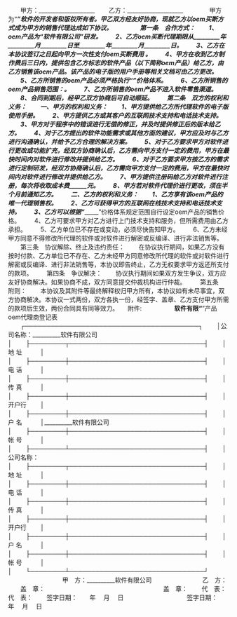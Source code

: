 
 



　　甲方：____________________
　　乙方：____________________　　
　　甲方为“__________”软件的开发者和版权所有者。甲乙双方经友好协商，现就乙方以oem买断方式成为甲方的销售代理达成如下协议。
　　
　　第一条　合作方式：
　　1、oem产品为“__________软件有限公司”研发。
　　2、乙方oem买断代理期限从_________年_________月_________日至_________年_________月_________日。
　　3、乙方在本协议签订之日起向甲方一次性支付oem买断费用 _______________________________。
　　4、甲方在收到乙方制作费后三日内，提供包含乙方标志的软件产品（以下简称oem产品）给乙方，由乙方销售该oem产品。该产品的电子版的用户手册等相关文档可由乙方更改。
　　5、乙方所销售的oem产品必须严格执行“__________”价格体系。
　　6、乙方所销售的oem产品销售范围：____________________________________。
　　7、乙方所销售的oem产品不进入软件零售渠道。
　　8、合同到期后，经甲乙双方协商后可自动顺延。
　　第二条　双方的权利和义务：
　　一、甲方的权利和义务：
　　1、甲方提供给乙方所代理软件的电子版使用手册。
　　2、甲方提供乙方或其客户的互联网技术支持和电话技术支持。
　　3、甲方对于程序中的错误进行无偿的修正，并及时提供修正后的版本给乙方。
　　4、对于乙方提出的软件功能需求或其他方面的建议，甲方应及时与乙方进行沟通确认，并给予乙方合理的解决方案。
　　5、对于乙方要求甲方对软件进行更改或功能扩充，经双方协商确认后，乙方需向甲方支付一定的费用，甲方在最快时间内对软件进行修改并提供给乙方。
　　6、对于乙方要求甲方按乙方的需求进行定制研发，经双方协商确认后，乙方需向甲方支付一定的费用，甲方在最快时间内对软件进行修改并提供给乙方。
　　7、甲方提供注册码给乙方对软件进行注册，每次将收取成本费______元。
　　8、甲方若对软件代理价进行更改，须在半个月前通知乙方。
　　二、乙方的权利和义务：
　　1、乙方享有该oem产品的唯一代理销售权。
　　2、乙方可获得甲方的互联网在线技术支持和电话技术支持。
　　3、乙方可以根据“__________”价格体系规定范围自行设定oem产品的销售价格。
　　4、乙方可要求甲方对乙方进行上门技术支持和服务，但所需费用由乙方承担。
　　5、乙方单位已不存在或变动，必须尽快告知甲方。
　　6、乙方未经甲方同意不得修改所代理的软件或对软件进行解密或反编译、进行非法销售等。
　　第三条　协议解除、终止及违约责任：
　　在协议执行期间，如果乙方没有按时付款、乙方单位已不存在、乙方未经甲方同意修改所代理的软件或对软件进行解密或反编译、进行非法销售等，本协议即告终止，乙方无权要求甲方返还所支付的款项。
　　第四条　争议解决：
　　协议执行期间如果双方发生争议，双方应友好协商解决。如果协商不成，双方同意提交仲裁机构进行仲裁。
　　第五条　附则：
　　本协议及其附件等最终解释权归甲方所有，本协议如有未尽事宜，双方协商解决。本协议一式两份，双方各执一份，经签字、盖章、乙方支付甲方所需的款项后生效，两份合同具有同等效力。　　附件:
　　　　　__________软件有限“__________”产品oem代理商登记表
　　┌────────────────────────────────────────┐
　　│公司名称：__________软件有限公司　　　　　　　　　　　　　　　　　　　　　　　　│
　　├────────┬───────────────────────────────┤
　　│　　 地 址　　　│　　　　　　　　　　　　　　　　　　　　　　　　　　　　　　　│
　　├────────┼───────────────────────────────┤
　　│　　 电 话　　　│　　　　　　　　　　　　　　　　　　　　　　　　　　　　　　　│
　　├────────┼───────────────────────────────┤
　　│　　 传 真　　　│　　　　　　　　　　　　　　　　　　　　　　　　　　　　　　　│
　　├────────┼───────────────────────────────┤
　　│　　 开户行　　 │　　　　　　　　　　　　　　　　　　　　　　　　　　　　　　　│
　　├────────┼───────────────────────────────┤
　　│　　 户 名　　　│__________软件有限公司　　　　　　　　　　　　　　　　　　　　│
　　├────────┼───────────────────────────────┤
　　│　　 帐 号　　　│　　　　　　　　　　　　　　　　　　　　　　　　　　　　　　　│
　　├────────┴───────────────────────────────┤
　　│公司名称：　　　　　　　　　　　　　　　　　　　　　　　　　　　　　　　　　　　│
　　├────────┬───────────────────────────────┤
　　│　　 地 址　　　│　　　　　　　　　　　　　　　　　　　　　　　　　　　　　　　│
　　├────────┼───────────────────────────────┤
　　│　　 电 话　　　│　　　　　　　　　　　　　　　　　　　　　　　　　　　　　　　│
　　├────────┼───────────────────────────────┤
　　│　　 传 真　　　│　　　　　　　　　　　　　　　　　　　　　　　　　　　　　　　│
　　├────────┼───────────────────────────────┤
　　│　　 开户行　　 │　　　　　　　　　　　　　　　　　　　　　　　　　　　　　　　│
　　├────────┼───────────────────────────────┤
　　│　　 户 名　　　│　　　　　　　　　　　　　　　　　　　　　　　　　　　　　　　│
　　├────────┼───────────────────────────────┤
　　│　　 帐 号　　　│　　　　　　　　　　　　　　　　　　　　　　　　　　　　　　　│
　　└────────┴───────────────────────────────┘
　　
　　
　　
　　甲　方：__________软件有限公司　　　　　　　　 乙　方：
　　盖　章：　　　　　　　　　　　　　　　　　　　 盖　章：
　　代　表：　　　　　　　　　　　　　　　　　　　 代　表：
　　签字日期：　　年　 月　 日　　　　　　　　　　 签字日期：　　年　 月　 日
 


 

 
 
 
 
 
  


  
 

  


  


  
 
 
 
 

